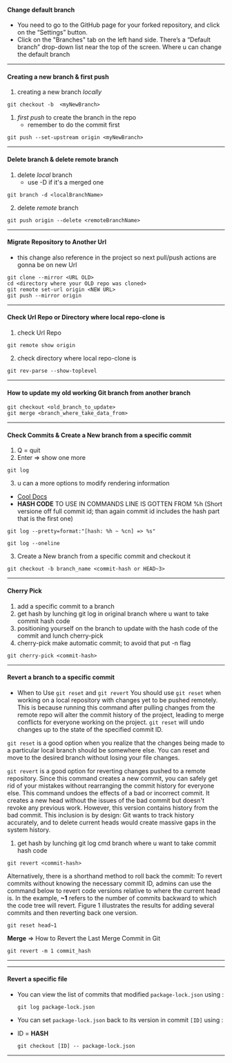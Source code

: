 #### Change default branch
- You need to go to the GitHub page for your forked repository, and click on the “Settings” button.
- Click on the "Branches" tab on the left hand side. There’s a “Default branch” drop-down list near the top of the screen. Where u can change the default branch
- --
####  Creating a new branch & first push
1. creating a new branch *locally*
```console
git checkout -b  <myNewBranch> 
```
1. *first push* to create the branch in the repo
	- remember to do the commit first
```console
git push --set-upstream origin <myNewBranch>
```
---
#### Delete branch & delete remote branch
1. delete *local* branch
	- use -D if it's a merged one 
```console
git branch -d <localBranchName> 
```
2. delete *remote* branch 
```console
git push origin --delete <remoteBranchName>
```
---
#### Migrate Repository to Another Url
- this change also reference in the project so next pull/push actions are gonna be on new Url
```console
git clone --mirror <URL OLD>
cd <directory where your OLD repo was cloned>
git remote set-url origin <NEW URL>
git push --mirror origin
```
---
#### Check Url Repo or Directory where local repo-clone is
1. check Url Repo
```console
git remote show origin
```
2. check directory where local repo-clone is
```console
git rev-parse --show-toplevel
```
---
#### How to update my old working Git branch from another branch
```console
git checkout <old_branch_to_update>
git merge <branch_where_take_data_from>
```
---
#### Check Commits & Create a New branch from a specific commit
1. Q = quit 
2.  Enter => show one more 
```console
git log
```
3. u can a more options to modify rendering information
- [Cool Docs](https://git-scm.com/book/en/v2/Git-Basics-Viewing-the-Commit-History)
-  **HASH CODE** TO USE IN COMMANDS LINE IS GOTTEN FROM %h (Short versione off full commit id; than again commit id includes the hash part that is the first one)
```console
git log --pretty=format:"[hash: %h ~ %cn] => %s"
```
```console
git log --oneline
```
3. Create a New branch from a specific commit and checkout it 
```console
git checkout -b branch_name <commit-hash or HEAD~3>
```
---
#### Cherry Pick
1. add a specific commit to a branch
2. get hash by lunching git log in original branch where u want to take commit hash code 
3. positioning yourself on the branch to update with the hash code of the commit and lunch cherry-pick
4. cherry-pick make automatic commit; to avoid that put -n flag
```console
git cherry-pick <commit-hash>
```
---
#### Revert a branch to a specific commit
- When to Use `git reset` and `git revert`
You should use `git reset` when working on a local repository with changes yet to be pushed remotely. This is because running this command after pulling changes from the remote repo will alter the commit history of the project, leading to merge conflicts for everyone working on the project. `git reset` will undo changes up to the state of the specified commit ID.

`git reset` is a good option when you realize that the changes being made to a particular local branch should be somewhere else. You can reset and move to the desired branch without losing your file changes. 

`git revert` is a good option for reverting changes pushed to a remote repository. Since this command creates a new commit, you can safely get rid of your mistakes without rearranging the commit history for everyone else. This command undoes the effects of a bad or incorrect commit. It creates a new head without the issues of the bad commit but doesn't revoke any previous work. However, this version contains history from the bad commit. This inclusion is by design: Git wants to track history accurately, and to delete current heads would create massive gaps in the system history.
1. get hash by lunching git log cmd branch where u want to take commit hash code 
```console
git revert <commit-hash>
```
Alternatively, there is a shorthand method to roll back the commit: To revert commits without knowing the necessary commit ID, admins can use the command below to revert code versions relative to where the current head is. In the example, **~1** refers to the number of commits backward to which the code tree will revert. Figure 1 illustrates the results for adding several commits and then reverting back one version.

```
git reset head~1
```

**Merge** => How to Revert the Last Merge Commit in Git
```
git revert -m 1 commit_hash
```
---
---
#### Revert a specific file 
-   You can view the list of commits that modified `package-lock.json` using :
    ```
    git log package-lock.json
    ```
    
-   You can set `package-lock.json` back to its version in commit `[ID]` using :
- ID = **HASH**
    
    ```
    git checkout [ID] -- package-lock.json
    ```
---



